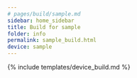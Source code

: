 ```yaml
---
# pages/build/sample.md
sidebar: home_sidebar
title: Build for sample
folder: info
permalink: sample_build.html
device: sample
---
```

{% include templates/device_build.md %}
